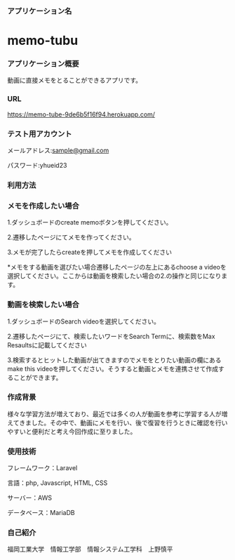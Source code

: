 ### アプリケーション名
# memo-tubu

### アプリケーション概要
動画に直接メモをとることができるアプリです。

### URL
https://memo-tube-9de6b5f16f94.herokuapp.com/

### テスト用アカウント
メールアドレス:sample@gmail.com

パスワード:yhueid23

### 利用方法
### メモを作成したい場合
1.ダッシュボードのcreate memoボタンを押してください。

2.遷移したページにてメモを作ってください。

3.メモが完了したらcreateを押してメモを作成してください

*メモをする動画を選びたい場合遷移したページの左上にあるchoose a videoを選択してください。ここからは動画を検索したい場合の2.の操作と同じになります。
　　　　　　　　　　　
### 動画を検索したい場合
1.ダッシュボードのSearch videoを選択してください。

2.遷移したページにて、検索したいワードをSearch Termに、検索数をMax Resaultsに記載してください

3.検索するとヒットした動画が出てきますのでメモをとりたい動画の欄にあるmake this videoを押してください。そうすると動画とメモを連携させて作成することができます。

### 作成背景
様々な学習方法が増えており、最近では多くの人が動画を参考に学習する人が増えてきました。その中で、動画にメモを行い、後で復習を行うときに確認を行いやすいと便利だと考え今回作成に至りました。

### 使用技術
フレームワーク：Laravel

言語：php, Javascript, HTML, CSS

サーバー：AWS

データベース：MariaDB

### 自己紹介
福岡工業大学　情報工学部　情報システム工学科　上野慎平


